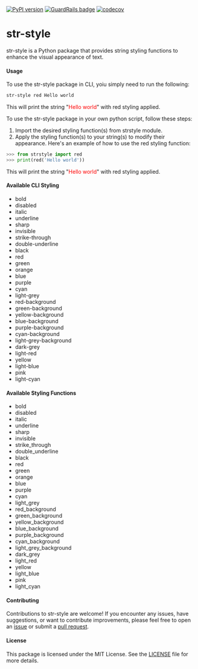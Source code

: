 [![PyPI version](https://badge.fury.io/py/str-style.svg)](https://badge.fury.io/py/str-style) [![GuardRails badge](https://api.guardrails.io/v2/badges/184958?token=4d9cc37be41ca42f0bc2daa171df4f9a3c2ec046a8f510df251890dd9cdd98d2)](https://dashboard.guardrails.io/gh/esharf/repos/184958) [![codecov](https://codecov.io/gh/esharf/str-style/branch/master/graph/badge.svg?token=X35CF3HYU0)](https://codecov.io/gh/esharf/str-style)
# str-style

str-style is a Python package that provides string styling functions to enhance the visual appearance of text.

#### Usage

To use the str-style package in CLI, yoiu simply need to run the following:
```bash
str-style red Hello world
```

This will print the string "<span style="color: red">Hello world</span>" with red styling applied.

To use the str-style package in your own python script, follow these steps:

1. Import the desired styling function(s) from strstyle module.
2. Apply the styling function(s) to your string(s) to modify their appearance.
Here's an example of how to use the red styling function:
```python
>>> from strstyle import red
>>> print(red('Hello world'))
```

This will print the string "<span style="color: red">Hello world</span>" with red styling applied.

#### Available CLI Styling
- bold
- disabled
- italic
- underline
- sharp
- invisible
- strike-through
- double-underline
- black
- red
- green
- orange
- blue
- purple
- cyan
- light-grey
- red-background
- green-background
- yellow-background
- blue-background
- purple-background
- cyan-background
- light-grey-background
- dark-grey
- light-red
- yellow
- light-blue
- pink
- light-cyan

#### Available Styling Functions
- bold
- disabled
- italic
- underline
- sharp
- invisible
- strike_through
- double_underline
- black
- red
- green
- orange
- blue
- purple
- cyan
- light_grey
- red_background
- green_background
- yellow_background
- blue_background
- purple_background
- cyan_background
- light_grey_background
- dark_grey
- light_red
- yellow
- light_blue
- pink
- light_cyan


#### Contributing
Contributions to str-style are welcome! If you encounter any issues, have suggestions, or want to contribute improvements, please feel free to open an [issue](https://github.com/esharf/str-style/issues) or submit a [pull request](https://github.com/esharf/str-style/pulls).

#### License
This package is licensed under the MIT License. See the [LICENSE](https://github.com/esharf/str-style/blob/master/LICENSE) file for more details.
